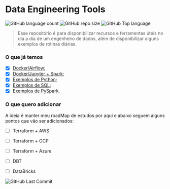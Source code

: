 # Data Engineering Tools

![GitHub language count](https://img.shields.io/github/languages/count/joseadelmarjr/data_engineering_tools?style=for-the-badge)
![GitHub repo size](https://img.shields.io/github/repo-size/joseadelmarjr/data_engineering_tools?style=for-the-badge)
![GitHub Top language](https://img.shields.io/github/languages/top/joseadelmarjr/data_engineering_tools?style=for-the-badge)


> Esse repositório é para disponibilizar recursos e ferramentas úteis no dia a dia de um engenheiro de dados, além de disponibilizar alguns exemplos de rotinas diárias.

### O que já temos

- [x] [Docker/Airflow](docker/airflow/README.md);
- [x] [Docker/Jupyter + Spark](docker/jupyter_spark/README.md); 
- [x] [Exemplos de Python](docker/jupyter_spark/workspace/python_example.ipynb);
- [x] [Exemplos de SQL](docker/jupyter_spark/workspace/sql_example.ipynb);
- [x] [Exemplos de PySpark](docker/jupyter_spark/workspace/pyspark_example.ipynb).

### O que quero adicionar

A ideia é manter meu roadMap de estudos por aqui e abaixo seguem alguns pontos que vão ser adicionados:

- [ ] Terraform + AWS
- [ ] Terraform + GCP
- [ ] Terraform + Azure
- [ ] DBT
- [ ] DataBricks



![GitHub Last Commit](https://img.shields.io/github/last-commit/joseadelmarjr/data_engineering_tools?style=for-the-badge)